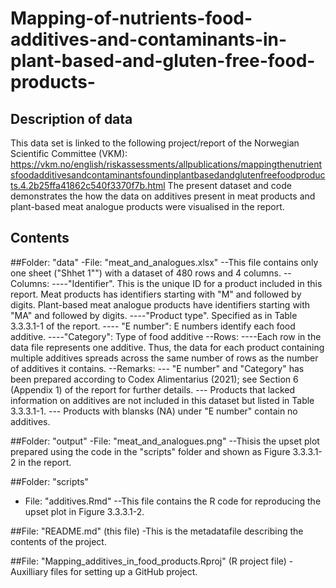 # Mapping-of-nutrients-food-additives-and-contaminants-in-plant-based-and-gluten-free-food-products-

## Description of data
This data set is linked to the following project/report of the Norwegian Scientific Committee (VKM): <https://vkm.no/english/riskassessments/allpublications/mappingthenutrientsfoodadditivesandcontaminantsfoundinplantbasedandglutenfreefoodproducts.4.2b25ffa41862c540f3370f7b.html>
The present dataset and code demonstrates the how the data on additives present in meat products and plant-based meat analogue products were visualised in the report.

## Contents

##Folder: "data"
-File: "meat_and_analogues.xlsx"
--This file contains only one sheet ("Shhet 1"") with a dataset of 480 rows and 4 columns.
--Columns:
----"Identifier". This is the unique ID for a product included in this report. Meat products has identifiers starting with "M" and followed by digits. Plant-based meat analogue products have identifiers starting with "MA" and followed by digits.
----"Product type". Specified as in Table 3.3.3.1-1 of the report.
---- "E number": E numbers identify each food additive.
----"Category": Type of food additive
--Rows:
----Each row in the data file represents one additive. Thus, the data for each product containing multiple additives spreads across the same number of rows as the number of additives it contains.
--Remarks: 
--- "E number" and "Category" has been prepared according to Codex Alimentarius (2021); see Section 6 (Appendix 1) of the report for further details.
--- Products that lacked information on additives are not included in this dataset but listed in Table 3.3.3.1-1.
--- Products with blansks (NA) under "E number" contain no additives.

##Folder: "output"
-File: "meat_and_analogues.png"
--Thisis the upset plot prepared using the code in the "scripts" folder and shown as Figure 3.3.3.1-2 in the report.

##Folder: "scripts"
- File: "additives.Rmd"
--This file contains the R code for reproducing the upset plot in Figure 3.3.3.1-2.

##File: "README.md" (this file)
-This is the metadatafile describing the contents of the project.

##File: "Mapping_additives_in_food_products.Rproj" (R project file)
-Auxilliary files for setting up a GitHub project.
